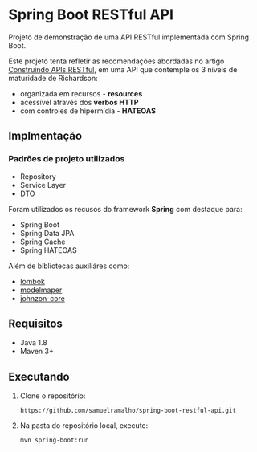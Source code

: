 # Spring Boot RESTful API
Projeto de demonstração de uma API RESTful implementada com Spring Boot.

Este projeto tenta refletir as recomendações abordadas no artigo [Construindo APIs RESTful](https://medium.com/@samuelramalho/construindo-apis-restful-e1ce426c7aa6), em uma API que contemple os 3 níveis de maturidade de Richardson:
- organizada em recursos - **resources**
- acessível através dos **verbos HTTP**
- com controles de hipermídia - **HATEOAS**

## Implmentação
### Padrões de projeto utilizados
- Repository
- Service Layer
- DTO

Foram utilizados os recusos do framework **Spring** com destaque para:
- Spring Boot
- Spring Data JPA
- Spring Cache
- Spring HATEOAS

Além de bibliotecas auxiliáres como:
- [lombok](https://mvnrepository.com/artifact/org.projectlombok/lombok)
- [modelmaper](https://mvnrepository.com/artifact/org.modelmapper/modelmapper)
- [johnzon-core]( https://mvnrepository.com/artifact/org.apache.johnzon/johnzon-core)



## Requisitos
- Java 1.8
- Maven 3+

## Executando
1) Clone o repositório:

    `https://github.com/samuelramalho/spring-boot-restful-api.git`

2) Na pasta do repositório local, execute:

    `mvn spring-boot:run`

